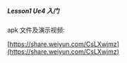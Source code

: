 ##### Lesson1 Ue4 入门

apk 文件及演示视频:

[https://share.weiyun.com/CsLXwjmz](https://share.weiyun.com/CsLXwjmz)

